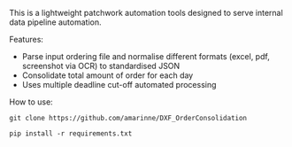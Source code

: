 This is a lightweight patchwork automation tools designed to serve internal data pipeline automation.

Features:

- Parse input ordering file and normalise different formats (excel, pdf, screenshot via OCR) to standardised JSON
- Consolidate total amount of order for each day
- Uses multiple deadline cut-off automated processing


How to use:

```
git clone https://github.com/amarinne/DXF_OrderConsolidation

pip install -r requirements.txt
```